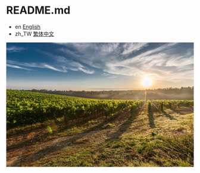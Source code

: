 # README.md
- en [English](README_EN.md)
- zh_TW [繁体中文](README_zh_TW.md)

![image](Picture/Cover.jpg)
